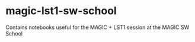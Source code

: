 # magic-lst1-sw-school
Contains notebooks useful for the MAGIC + LST1 session at the MAGIC SW School
